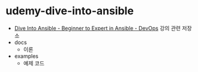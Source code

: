 # udemy-dive-into-ansible

* [Dive Into Ansible - Beginner to Expert in Ansible - DevOps](https://www.udemy.com/course/diveintoansible/) 강의 관련 저장소
* docs 
    * 이론
* examples 
    * 예제 코드